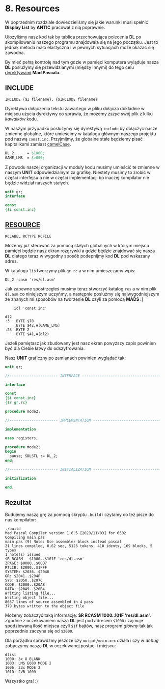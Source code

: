 # 8. Resources

W poprzednim rozdziale dowiedzieliśmy się jakie warunki musi spełnić **Display List** by **ANTIC** pracował z nią poprawnie.

Ułożyliśmy nasz kod tak by tablica przechowująca polecenia **DL** po skompilowaniu naszego programu znajdowała się na jego początku. Jest to jednak metoda mało elastyczna i w pewnych sytuacjach może okazać się zawodna.

By mieć pełną kontrolę nad tym gdzie w pamięci komputera wyląduje nasza **DL** posłużymy się przewidzianymi (między innymi) do tego celu [dyrektywami](http://mads.atari8.info/doc/madpascal.html#direc) **Mad Pascala**.

## INCLUDE

`INCLUDE {$I filename}, {$INCLUDE filename}`

Dyrektywa dołączenia tekstu zawartego w pliku dołącza dokładnie w miejscu użycia dyrektywy co sprawia, że możemy *zszyć* swój plik z kilku *kawałków* kodu.

W naszym przypadku posłużymy się dyrektywą `include` by dołączyć nasze zmienne globalne, które umieścimy w katalogu głównym naszego projektu pod nazwą `const.inc`. Przyjmijmy, że globalne stałe będziemy pisać kapitalikami zamiast [camelCase](https://pl.wikipedia.org/wiki/CamelCase).

```pascal
DL_2      = $1000;
GAME_LMS  = $e000;
```

Z powodu naszej organizacji w moduły kodu musimy umieścić te zmienne w naszym **UNIT** odpowiedzialnym za grafikę. Niestety musimy to zrobić w części interfejsu a nie w części implementacji bo inaczej kompilator nie będzie widział naszych stałych.

```pascal
unit gr;
interface

const
{$i const.inc}
```
## [RESOURCE](http://mads.atari8.info/doc/madpascal.html#resource)

`RCLABEL RCTYPE RCFILE`

Możemy już sterować za pomocą stałych globalnych w którym miejscu pamięci będzie nasz ekran rozgrywki a gdzie będzie znajdować się nasza **DL** dlatego teraz w wygodny sposób podepnijmy kod **DL** pod wskazany adres.

W katalogu `lib` tworzymy plik `gr.rc` a w nim umieszczamy wpis:

```
DL_2 rcasm 'res/dl.asm'
```

Jak zapewne spostrzegłeś musimy teraz stworzyć katalog `res` a w nim plik `dl.asm` co niniejszym uczyńmy, a następnie posłużmy się najwygodniejszym ze znanych mi sposobów na tworzenie **DL** czyli za pomocą **MADS** :]

```
    icl 'const.inc'

dl2
:3  .BYTE $70
    .BYTE $42,A(GAME_LMS)
:23 .BYTE 2
    .BYTE $41,A(dl2)
```

Jeżeli pamiętasz jak zbudowany jest nasz ekran powyższy zapis powinien być dla Ciebie łatwy do odszyfrowania.

Nasz **UNIT** graficzny po zamianach powinien wyglądać tak:

```pascal
unit gr;

//---------------------- INTERFACE ---------------------------------------------

interface

const
{$i const.inc}
{$r gr.rc}

procedure mode2;

//---------------------- IMPLEMENTATION ----------------------------------------

implementation

uses registers;

procedure mode2;
begin
  pause; SDLSTL := DL_2;
end;

//---------------------- INITIALIZATION ----------------------------------------

initialization

end.
```

## Rezultat

Budujemy naszą grę za pomocą skryptu `.build` i czytamy co też pisze do nas kompilator:

```
./build
Mad Pascal Compiler version 1.6.5 [2020/11/03] for 6502
Compiling main.pas
main.pas (9) Note: Use assembler block instead pascal
21 lines compiled, 0.62 sec, 5123 tokens, 410 idents, 169 blocks, 5 types
1 note(s) issued
$R RCASM   $1000..$101F 'res/dl.asm'
ZPAGE: $0080..$00D7
RTLIB: $2000..$1FFF
SYSTEM: $2036..$2040
GR: $2041..$204F
SYS: $2050..$207C
CODE: $2000..$20A8
DATA: $20A9..$20B4
Writing listing file...
Writing object file...
8657 lines of source assembled in 4 pass
379 bytes written to the object file
```

Możemy zobaczyć taką informację: **$R RCASM   $1000..$101F 'res/dl.asm'**. Zgodnie z oczekiwaniem nasza **DL** jest pod adresem `$1000` i zajmuje spodziewaną ilość miejsca czyli `$1f` bajtów, nasz program *główny* tak jak poprzednio zaczyna się od `$2000`.

Dla porządku sprawdźmy jeszcze czy `output/main.xex` działa i czy w *debug* zobaczymy naszą **DL** w oczekiwanej postaci i miejscu:

```
dlist
1000: 3x 8 BLANK
1003: LMS E000 MODE 2
1006: 23x MODE 2
101D: JVB 1000
```

Wszystko gra! :)
